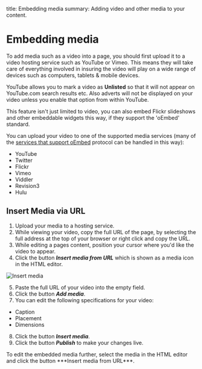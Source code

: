 title: Embedding media
summary: Adding video and other media to your content.

# Embedding media

To add media such as a video into a page, you should first upload it to a video hosting service such as YouTube or Vimeo. This means they will take care of everything involved in insuring the video will play on a wide range of devices such as computers, tablets & mobile devices.

YouTube allows you to mark a video as **Unlisted** so that it will not appear on YouTube.com search results etc. Also adverts will not be displayed on your video unless you enable that option from within YouTube.

<div class="note" markdown="1">This feature isn't just limited to video, you can also embed Flickr slideshows and other embeddable widgets this way, if they support the 'oEmbed' standard.</div>

You can upload your video to one of the supported media services (many of the [services that support oEmbed](http://oembed.com/#section7) protocol can be handled in this way):
* YouTube
* Twitter
* Flickr
* Vimeo
* Viddler
* Revision3
* Hulu

## Insert Media via URL

1. Upload your media to a hosting service.
2. While viewing your video, copy the full URL of the page, by selecting the full address at the top of your browser or right click and copy the URL.
3. While editing a pages content, position your cursor where you'd like the video to appear.
4. Click the button ***Insert media from URL*** which is shown as a media icon in the HTML editor.

![Insert media](/_images/insert-media-icon.png)

5. Paste the full URL of your video into the empty field.
6. Click the button ***Add media***.
7. You can edit the following specifications for your video:
* Caption
* Placement
* Dimensions
8. Click the button ***Insert media***.
9. Click the button ***Publish*** to make your changes live.

<div class="note" markdown="1">To edit the embedded media further, select the media in the HTML editor and click the button ***Insert media from URL***.</div>
